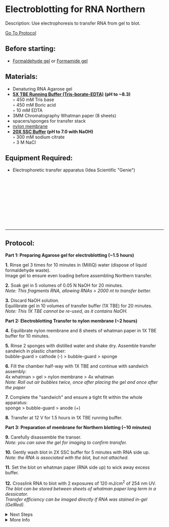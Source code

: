 Electroblotting for RNA Northern
================================================================================
Description: Use electrophoresis to transfer RNA from gel to blot.

[Go To Protocol](#protocol)

Before starting:
--------------------------------------------------------------------------------
* [Formaldehyde gel](./Formaldehyde-Gel.md) or [Formamide gel](./Formamide-TAE-Gel.md)

Materials:
--------------------------------------------------------------------------------
  * Denaturing RNA Agarose gel
  * **[5X TBE Running Buffer (Tris-borate-EDTA)](https://www.thermofisher.com/order/catalog/product/LC6675) (pH to ~8.3)**  
    ◦ 450 mM Tris base  
    ◦ 450 mM Boric acid  
    ◦ 10 mM EDTA   
  * 3MM Chromatography Whatman paper (8 sheets)
  * spacers/sponges for transfer stack
  * [nylon membrane](https://www.cytivalifesciences.com/en/us/shop/molecular-and-immunodiagnostics/genomic-consumables/nytran-supercharge-spc-blotting-membranes-p-04733)
  * **[20X SSC Buffer](https://www.takarabio.com/products/protein-research/sds-page-and-western-blotting/buffers-and-powders/ssc-powder) (pH to 7.0 with NaOH)**  
    ◦ 300 mM sodium citrate  
    ◦ 3 M NaCl  
    
Equipment Required:
--------------------------------------------------------------------------------
  * Electrophoretic transfer apparatus (Idea Scientific "Genie")

<br/><br/><br/><br/><br/><br/><br/><br/><br/>
___
Protocol:
--------------------------------------------------------------------------------

**Part 1: Preparing Agarose gel for electroblotting (~1.5 hours)**  

**1.** Rinse gel 3 times for 10 minutes in (MilliQ) water (dispose of liquid formaldehyde waste). <br/> Image gel to ensure even loading before assembling Northern transfer.

**2.** Soak gel in 5 volumes of 0.05 N NaOH for 20 minutes. <br/> _Note: This fragments RNA, allowing RNAs > 2000 nt to transfer better._

**3.** Discard NaOH solution.<br/> Equilibrate gel in 10 volumes of transfer buffer (1X TBE) for 20 minutes. <br/> _Note: This 1X TBE cannot be re-used, as it contains NaOH._


**Part 2: Electroblotting Transfer to nylon membrane (~2 hours)** 

**4.** Equilibrate nylon membrane and 8 sheets of whatman paper in 1X TBE buffer for 10 minutes.

**5.** Rinse 2 sponges with distilled water and shake dry. Assemble transfer sandwich in plastic chamber: <br/> bubble-guard > cathode (-) > bubble-guard > sponge

**6.** Fill the chamber half-way with 1X TBE and continue with sandwich assembly: <br/> 4x whatman > gel > nylon membrane > 4x whatman <br/>
_Note: Roll out air bubbles twice, once after placing the gel and once after the paper_

**7.** Complete the "sandwich" and ensure a tight fit within the whole apparatus: <br/> sponge > bubble-guard > anode (+)

**8.** Transfer at 12 V for 1.5 hours in 1X TBE running buffer.  


**Part 3: Preparation of membrane for Northern blotting (~10 minutes)** 

**9.** Carefully disassemble the transer. <br/> _Note: you can save the gel for imaging to confirm transfer._ 

**10.** Gently wash blot in 2X SSC buffer for 5 minutes with RNA side up. <br/> _Note: the RNA is associated with the blot, but not attached._

**11.** Set the blot on whatman paper (RNA side up) to wick away excess buffer.  

**12.** Crosslink RNA to blot with 2 exposures of 120 mJ/cm<sup>2</sup> of 254 nm UV. <br/> _The blot can be stored between sheets of whatman paper long term in a dessicator._<br/> _Transfer efficiency can be imaged directly if RNA was stained in-gel (GelRed)._

<details>
  <summary>Next Steps</summary>

</p> <a href="./Near-IR-Northern.md">
Near-IR Northern </a>

</details>

<details>
  <summary>More Info</summary>

  <a href="https://doi.org/10.1006/bbrc.1997.7284">
Electroblotting with Idea Scientific</a>

</details>
